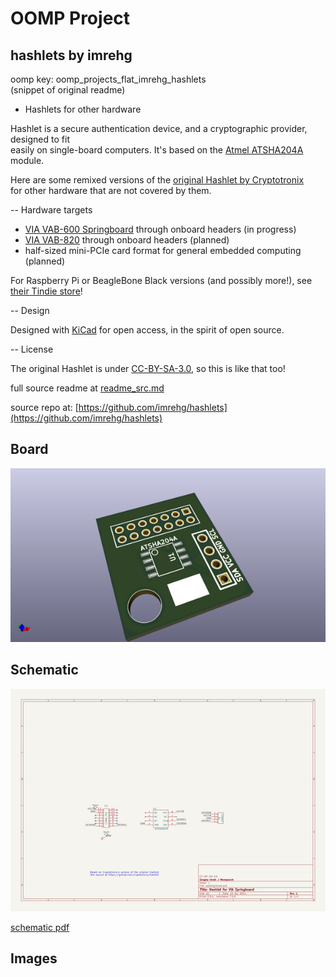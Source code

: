 # OOMP Project  
## hashlets  by imrehg  
  
oomp key: oomp_projects_flat_imrehg_hashlets  
(snippet of original readme)  
  
- Hashlets for other hardware  
  
Hashlet is a secure authentication device, and a cryptographic provider, designed to fit  
easily on single-board computers. It's based on the [Atmel ATSHA204A][atmel] module.  
  
Here are some remixed versions of the [original Hashlet by Cryptotronix][original]  
for other hardware that are not covered by them.  
  
-- Hardware targets  
  
* [VIA VAB-600 Springboard][springboard] through onboard headers (in progress)  
* [VIA VAB-820][vab820] through onboard headers (planned)  
* half-sized mini-PCIe card format for general embedded computing (planned)  
  
For Raspberry Pi or BeagleBone Black versions (and possibly more!), see  
[their Tindie store][cryptotronixstore]!  
  
-- Design  
  
Designed with [KiCad][kicad] for open access, in the spirit of open source.  
  
-- License  
  
The original Hashlet is under [CC-BY-SA-3.0][cc], so this is like that too!  
  
[atmel]: http://www.atmel.com/devices/ATSHA204A.aspx "Atmel ATSHA204 product page"  
[original]: https://github.com/cryptotronix/hashlet "GitHub repo for cryptotronix/hashlet"  
[springboard]: http://www.viaspringboard.com "VIA Springboard homepage"  
[vab820]: http://www.viaembedded.com/en/products/boards/2150/1/VAB-820_(Pico-ITX).html "VAB-820 homepage"  
[cryptotronixstore]: https://www.tindie.com/products/cryptotronix/hashlet/  
[kicad]: http://www.kicad-pcb.org/ "KiCad homepage"  
[cc]: https://creativecommons.org/licenses/by-sa/3.0/ "Creative Commons Attribution-ShareAlike 3.0 Unported"  
  
  full source readme at [readme_src.md](readme_src.md)  
  
source repo at: [https://github.com/imrehg/hashlets](https://github.com/imrehg/hashlets)  
## Board  
  
[![working_3d.png](working_3d_600.png)](working_3d.png)  
## Schematic  
  
[![working_schematic.png](working_schematic_600.png)](working_schematic.png)  
  
[schematic pdf](working_schematic.pdf)  
## Images  
